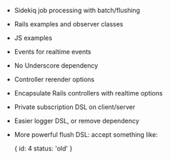 - Sidekiq job processing with batch/flushing
- Rails examples and observer classes
- JS examples
- Events for realtime events
- No Underscore dependency
- Controller rerender options
- Encapsulate Rails controllers with realtime options
- Private subscription DSL on client/server
- Easier logger DSL, or remove dependency
- More powerful flush DSL: accept something like:

    {
      id: 4
      status: 'old'
    }
